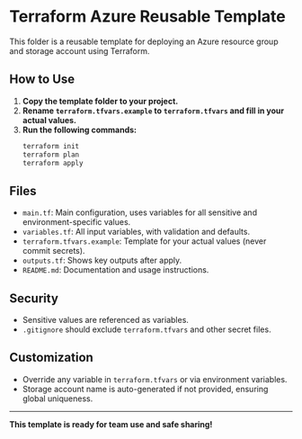 # Terraform Azure Reusable Template

This folder is a reusable template for deploying an Azure resource group and storage account using Terraform.

## How to Use

1. **Copy the template folder to your project.**
2. **Rename `terraform.tfvars.example` to `terraform.tfvars` and fill in your actual values.**
3. **Run the following commands:**
   ```bash
   terraform init
   terraform plan
   terraform apply
   ```

## Files
- `main.tf`: Main configuration, uses variables for all sensitive and environment-specific values.
- `variables.tf`: All input variables, with validation and defaults.
- `terraform.tfvars.example`: Template for your actual values (never commit secrets).
- `outputs.tf`: Shows key outputs after apply.
- `README.md`: Documentation and usage instructions.

## Security
- Sensitive values are referenced as variables.
- `.gitignore` should exclude `terraform.tfvars` and other secret files.

## Customization
- Override any variable in `terraform.tfvars` or via environment variables.
- Storage account name is auto-generated if not provided, ensuring global uniqueness.

---

**This template is ready for team use and safe sharing!**
